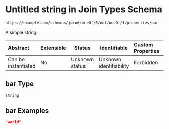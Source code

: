 # Untitled string in Join Types Schema

```txt
https://example.com/schemas/join#/oneOf/0/not/oneOf/1/properties/bar
```

A simple string.


| Abstract            | Extensible | Status         | Identifiable            | Custom Properties | Additional Properties | Access Restrictions | Defined In                                                                         |
| :------------------ | ---------- | -------------- | ----------------------- | :---------------- | --------------------- | ------------------- | ---------------------------------------------------------------------------------- |
| Can be instantiated | No         | Unknown status | Unknown identifiability | Forbidden         | Allowed               | none                | [join.schema.json\*](../generated-schemas/join.schema.json "open original schema") |

## bar Type

`string`

## bar Examples

```json
"world"
```

